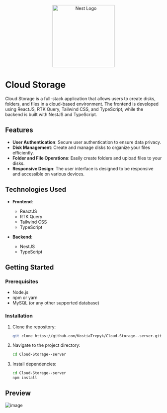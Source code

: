 <p align="center">
  <a href="http://nestjs.com/" target="blank"><img src="https://nestjs.com/img/logo-small.svg" width="200" alt="Nest Logo" /></a>
</p>

# Cloud Storage

Cloud Storage is a full-stack application that allows users to create disks, folders, and files in a cloud-based environment. The frontend is developed using ReactJS, RTK Query, Tailwind CSS, and TypeScript, while the backend is built with NestJS and TypeScript.

## Features

- **User Authentication**: Secure user authentication to ensure data privacy.
- **Disk Management**: Create and manage disks to organize your files efficiently.
- **Folder and File Operations**: Easily create folders and upload files to your disks.
- **Responsive Design**: The user interface is designed to be responsive and accessible on various devices.

## Technologies Used

- **Frontend**:
  - ReactJS
  - RTK Query
  - Tailwind CSS
  - TypeScript

- **Backend**:
  - NestJS
  - TypeScript

## Getting Started

### Prerequisites

- Node.js
- npm or yarn
- MySQL (or any other supported database)

### Installation

1. Clone the repository:

   ```bash
   git clone https://github.com/KostiaTrepyk/Cloud-Storage--server.git
2. Navigate to the project directory:
   ```bash
   cd Cloud-Storage--server
3. Install dependencies:
   ```bash
   cd Cloud-Storage--server
   npm install

## Preview
![image](https://github.com/KostiaTrepyk/Cloud-Storage---server/assets/137499840/17938cb3-b3a6-4db2-b2cb-a22ae1ca84eb)
